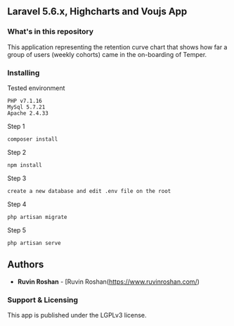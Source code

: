 ## Laravel 5.6.x, Highcharts and Voujs App

### What's in this repository 

This application representing the retention curve chart that shows how far a group of users (weekly cohorts) came in the
on-boarding of Temper.

### Installing

Tested environment

```
PHP v7.1.16
MySql 5.7.21
Apache 2.4.33
```

Step 1

```
composer install
```

Step 2

```
npm install
```

Step 3

```
create a new database and edit .env file on the root 
```

Step 4

```
php artisan migrate
```

Step 5

```
php artisan serve
```

## Authors

* **Ruvin Roshan** - [Ruvin Roshan(https://www.ruvinroshan.com/)


### Support & Licensing 

This app is published under the LGPLv3 license.

